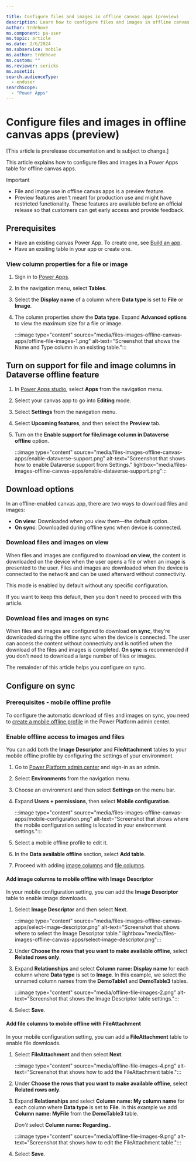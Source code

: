 ```yaml
---

title: Configure files and images in offline canvas apps (preview)
description: Learn how to configure files and images in offline canvas apps.
author: trdehove
ms.component: pa-user
ms.topic: article
ms.date: 2/6/2024
ms.subservice: mobile
ms.author: trdehove
ms.custom: ""
ms.reviewer: sericks
ms.assetid: 
search.audienceType: 
  - enduser
searchScope:
  - "Power Apps"
---
```


# Configure files and images in offline canvas apps (preview)

[This article is prerelease documentation and is subject to change.]

This article explains how to configure files and images in a Power Apps table for offline canvas apps.

> [!IMPORTANT]
>
> - File and image use in offline canvas apps is a preview feature.
> - Preview features aren't meant for production use and might have restricted functionality. These features are available before an official release so that customers can get early access and provide feedback.

## Prerequisites

- Have an existing canvas Power App. To create one, see [Build an app](/maker/canvas-apps/getting-started#build-an-app).
- Have an exsiting table in your app or create one.

### View column properties for a file or image

1. Sign in to [Power Apps](https://make.powerapps.com).

1. In the navigation menu, select **Tables**.

1. Select the **Display name** of a column where **Data type** is set to **File** or **Image**.

1. The column properties show the **Data type**. Expand **Advanced options** to view the maximum size for a file or image.

   :::image type="content" source="media/files-images-offline-canvas-apps/offline-file-images-1.png" alt-text="Screenshot that shows the Name and Type column in an existing table.":::

## Turn on support for file and image columns in Dataverse offline feature

1. In [Power Apps studio](../maker/canvas-apps/power-apps-studio.md), select **Apps** from the navigation menu.

1. Select your canvas app to go into **Editing** mode.

1. Select **Settings** from the navigation menu.

1. Select **Upcoming features**, and then select the **Preview** tab.

1. Turn on the **Enable support for file/image column in Dataverse offline** option.

   :::image type="content" source="media/files-images-offline-canvas-apps/enable-dataverse-support.png" alt-text="Screenshot that shows how to enable Dataverse support from Settings." lightbox="media/files-images-offline-canvas-apps/enable-dataverse-support.png":::

## Download options

In an offline-enabled canvas app, there are two ways to download files and images:

- **On view**: Downloaded when you view them—the default option.
- **On sync**: Downloaded during offline sync when device is connected.

### Download files and images on view

When files and images are configured to download **on view**, the content is downloaded on the device when the user opens a file or when an image is presented to the user. Files and images are downloaded when the device is connected to the network and can be used afterward without connectivity.

This mode is enabled by default without any specific configuration.

If you want to keep this default, then you don't need to proceed with this article.

### Download files and images on sync

When files and images are configured to download **on sync**, they're downloaded during the offline sync when the device is connected. The user can access the content without connectivity and is notified when the download of the files and images is completed. **On sync** is recommended if you don't need to download a large number of files or images.

The remainder of this article helps you configure on sync.

## Configure on sync

### Prerequisites - mobile offline profile

To configure the automatic download of files and images on sync, you need to  [create a mobile offline profile](canvas-mobile-offline-setup.md#create-a-mobile-offline-profile) in the Power Platform admin center.

### Enable offline access to images and files

You can add both the **Image Descriptor** and **FileAttachment** tables to your mobile offline profile by configuring the settings of your environment.

1. Go to [Power Platform admin center](https://admin.powerplatform.microsoft.com) and sign-in as an admin.

1. Select **Environments** from the navigation menu.

1. Choose an environment and then select **Settings** on the menu bar.

1. Expand **Users + permissions**, then select **Mobile configuration**.

   :::image type="content" source="media/files-images-offline-canvas-apps/mobile-configuration.png" alt-text="Screenshot that shows where the mobile configuration setting is located in your environment settings.":::

1. Select a mobile offline profile to edit it.

1. In the **Data available offline** section, select **Add table**.

1. Proceed with adding [image columns](#add-image-columns-to-mobile-offline-with-image-descriptor) and [file columns](#add-file-columns-to-mobile-offline-with-fileattachment).

#### Add image columns to mobile offline with Image Descriptor

In your mobile configuration setting, you can add the **Image Descriptor** table to enable image downloads.

1. Select **Image Descriptor** and then select **Next**.

   :::image type="content" source="media/files-images-offline-canvas-apps/select-image-descriptor.png" alt-text="Screenshot that shows where to select the Image Descriptor table." lightbox="media/files-images-offline-canvas-apps/select-image-descriptor.png":::

1. Under **Choose the rows that you want to make available offline**, select **Related rows only**.

1. Expand **Relationships** and select **Column name: Display name** for each column where **Data type** is set to **Image**. In this example, we select the unnamed column names from the **DemoTable1** and **DemoTable3** tables.

   :::image type="content" source="media/offline-file-images-2.png" alt-text="Screenshot that shows the Image Descriptor table settings.":::
  
1. Select **Save**.

#### Add file columns to mobile offline with FileAttachment

In your mobile configuration setting, you can add a **FileAttachment** table to enable file downloads.

1. Select **FileAttachment** and then select **Next**.

   :::image type="content" source="media/offline-file-images-4.png" alt-text="Screenshot that shows how to add the FileAttachment table.":::

1. Under **Choose the rows that you want to make available offline**, select **Related rows only**.

1. Expand **Relationships** and select **Column name: My column name** for each column where **Data type** is set to **File**. In this example we add **Column name: MyFile** from the **DemoTable3** table.

   _Don't_ select **Column name: Regarding.**.

   :::image type="content" source="media/offline-file-images-9.png" alt-text="Screenshot that shows how to edit the FileAttachment table.":::

1. Select **Save**.
